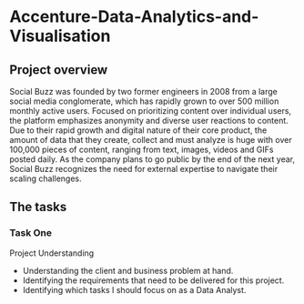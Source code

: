 # Accenture-Data-Analytics-and-Visualisation

## Project overview
Social Buzz was founded by two former engineers in 2008 from a large social media conglomerate, which has rapidly grown to over 500 million monthly active users. Focused on prioritizing content over individual users, the platform emphasizes anonymity and diverse user reactions to content. Due to their rapid growth and digital nature of their core product, the amount of data that they create, collect and must analyze is huge with over 100,000 pieces of content, ranging from text, images, videos and GIFs posted daily. As the company plans to go public by the end of the next year, Social Buzz recognizes the need for external expertise to navigate their scaling challenges.

## The tasks
### Task One
Project Understanding
- Understanding the client and business problem at hand.
- Identifying the requirements that need to be delivered for this project.
- Identifying which tasks I should focus on as a Data Analyst.
